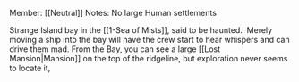 Member: [[Neutral]]
Notes: No large Human settlements

Strange Island bay in the [[1-Sea of Mists]], said to be haunted.  Merely moving a ship into the bay will have the crew start to hear whispers and can drive them mad.  From the Bay, you can see a large [[Lost Mansion|Mansion]] on the top of the ridgeline, but exploration never seems to locate it,